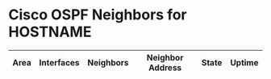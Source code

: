 # Cisco OSPF Neighbors for HOSTNAME
| Area | Interfaces | Neighbors | Neighbor Address | State | Uptime |
| ---- | ---------- | --------- | ---------------- | ----- | ------ |